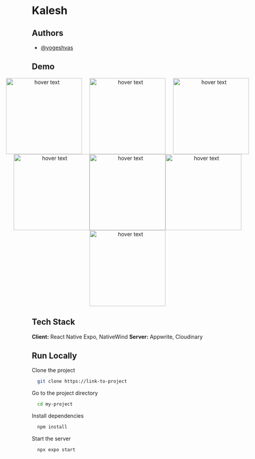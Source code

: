 # Kalesh

## Authors

- [@yogeshvas](https://www.github.com/yogeshvas)

## Demo
<div style="display: flex; flex-direction:column; text-align: center;">
    <div style="display: flex;gap:20px; justify-content: center;">
        <img src="https://github.com/yogeshvas/kalesh/assets/130190342/2eb1b9cb-5daa-49aa-9ed9-aa6f2a8a3aff" width="200" title="hover text">
        <img src="https://github.com/yogeshvas/kalesh/assets/130190342/d92587cd-8f01-4632-ba40-e7367d2358af" width="200" title="hover text">
        <img src="https://github.com/yogeshvas/kalesh/assets/130190342/4817de69-5e7e-4dc8-9e9c-77da854d9901" width="200" title="hover text">
    </div>
    <div style="display: flex; justify-content: center;">
        <img src="https://github.com/yogeshvas/kalesh/assets/130190342/3ebb8fd5-aa5f-4c45-bd61-e5e1f1611abc" width="200" title="hover text">
        <img src="https://github.com/yogeshvas/kalesh/assets/130190342/6332fe6e-3277-44ba-84b2-f0e36589b047" width="200" title="hover text">
        <img src="https://github.com/yogeshvas/kalesh/assets/130190342/2b70394d-c3db-4f79-89ca-92cbdf6c0cd4" width="200" title="hover text">
    </div>
    <div style="display: flex; justify-content: center;">
        <img src="https://github.com/yogeshvas/kalesh/assets/130190342/12bcd403-9025-4196-af76-52effa885702" width="200" title="hover text">
    </div>
</div>



## Tech Stack

**Client:** React Native Expo, NativeWind
**Server:** Appwrite, Cloudinary

## Run Locally

Clone the project

```bash
  git clone https://link-to-project
```

Go to the project directory

```bash
  cd my-project
```

Install dependencies

```bash
  npm install
```

Start the server

```bash
  npx expo start
```
